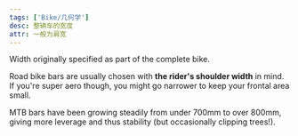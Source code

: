 ```yaml
---
tags: ['Bike/几何学']
desc: 整辆车的宽度
attr: 一般为肩宽
---
```


Width originally specified as part of the complete bike.

Road bike bars are usually chosen with **the rider's shoulder width** in mind. If you're super aero though, you might go narrower to keep your frontal area small.

MTB bars have been growing steadily from under 700mm to over 800mm, giving more leverage and thus stability (but occasionally clipping trees!).
